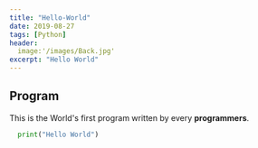 ```yaml
---
title: "Hello-World"
date: 2019-08-27
tags: [Python]
header:
  image:'/images/Back.jpg'
excerpt: "Hello World"
---
```


## Program

This is the World's first program written by every **programmers**.

```Python
  print("Hello World")
```
